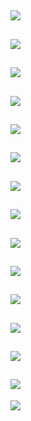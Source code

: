 ![](00.png)
---
![](01.png)
---
![](02.png)
---
![](03.png)
---
![](04.png)
---
![](05.png)
---
![](06.png)
---
![](07.png)
---
![](08.png)
---
![](09.png)
---
![](10.png)
---
![](11.png)
---
![](12.png)
---
![](13.png)
---
![](14.png)
